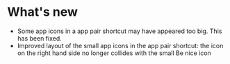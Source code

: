 # What's new

- Some app icons in a app pair shortcut may have appeared too big. This has been fixed.
- Improved layout of the small app icons in the app pair shortcut: the icon on the right hand side no longer collides with the small Be nice icon
